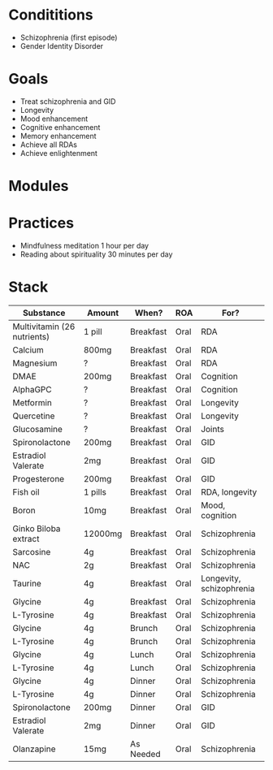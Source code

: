 # Condititions
- Schizophrenia (first episode)
- Gender Identity Disorder

# Goals
- Treat schizophrenia and GID
- Longevity
- Mood enhancement
- Cognitive enhancement
- Memory enhancement
- Achieve all RDAs
- Achieve enlightenment

# Modules

# Practices
- Mindfulness meditation 1 hour per day
- Reading about spirituality 30 minutes per day

# Stack
| Substance     | Amount                  | When?     | ROA        | For?            |
| ------------- | ----------------------- | --------- | ---------- | --------------- |
| Multivitamin (26 nutrients)        | 1 pill | Breakfast | Oral       | RDA             |
| Calcium              | 800mg                   | Breakfast | Oral       | RDA             |
| Magnesium            | ?                       | Breakfast | Oral       | RDA             |
| DMAE             | 200mg                       | Breakfast | Oral       | Cognition       |
| AlphaGPC             | ?                       | Breakfast | Oral       | Cognition       |
| Metformin            | ?                       | Breakfast | Oral       | Longevity       |
| Quercetine            | ?                       | Breakfast | Oral       | Longevity       |
| Glucosamine            | ?                       | Breakfast | Oral       | Joints       |
| Spironolactone       | 200mg                     | Breakfast | Oral       | GID             |
| Estradiol Valerate   | 2mg                     | Breakfast | Oral       | GID             |
| Progesterone         | 200mg                   | Breakfast | Oral       | GID             |
| Fish oil             | 1 pills                 | Breakfast | Oral       | RDA, longevity  |
| Boron                | 10mg                    | Breakfast | Oral       | Mood, cognition |
| Ginko Biloba extract | 12000mg                 | Breakfast | Oral       | Schizophrenia   |
| Sarcosine                | 4g                    | Breakfast | Oral       | Schizophrenia |
| NAC                | 2g                    | Breakfast | Oral       | Schizophrenia |
| Taurine                | 4g                    | Breakfast | Oral       | Longevity, schizophrenia |
| Glycine                | 4g                    | Breakfast | Oral       | Schizophrenia |
| L-Tyrosine                | 4g                    | Breakfast | Oral       | Schizophrenia |
| Glycine                | 4g                    | Brunch | Oral       | Schizophrenia |
| L-Tyrosine                | 4g                    | Brunch | Oral       | Schizophrenia |
| Glycine                | 4g                    | Lunch | Oral       | Schizophrenia |
| L-Tyrosine                | 4g                    | Lunch | Oral       | Schizophrenia |
| Glycine                | 4g                    | Dinner | Oral       | Schizophrenia |
| L-Tyrosine                | 4g                    | Dinner | Oral       | Schizophrenia |
| Spironolactone       | 200mg                     | Dinner | Oral       | GID             |
| Estradiol Valerate   | 2mg                     | Dinner     | Oral       | GID             |
| Olanzapine           | 15mg                    | As Needed | Oral       | Schizophrenia   |
